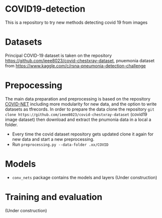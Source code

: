 # COVID19-detection
This is a repository to try new methods detecting covid 19 from images

# Datasets
Principal COVID-19 dataset is taken on the repository https://github.com/ieee8023/covid-chestxray-dataset, pnuemonia dataset from https://www.kaggle.com/c/rsna-pneumonia-detection-challenge

# Prepocessing
The main data preparation and preprocessing is based on the repository [COVID-NET](https://github.com/lindawangg/COVID-Net) including more modularity for new data, and the option to write datasets as tfrecords.
In order to prepare the data clone the repository `git clone https://github.com/ieee8023/covid-chestxray-dataset` (covid19 image dataset) then download and extract the pnumonia data in a local a folder.
* Every time the covid dataset repository gets updated clone it again for new data and start a new preprocessing.
* Run `preprocessing.py --data-folder .xx/COVID` 

# Models 
* `conv_nets` package contains the models and layers
(Under construction)

# Training and evaluation
(Under construction)
